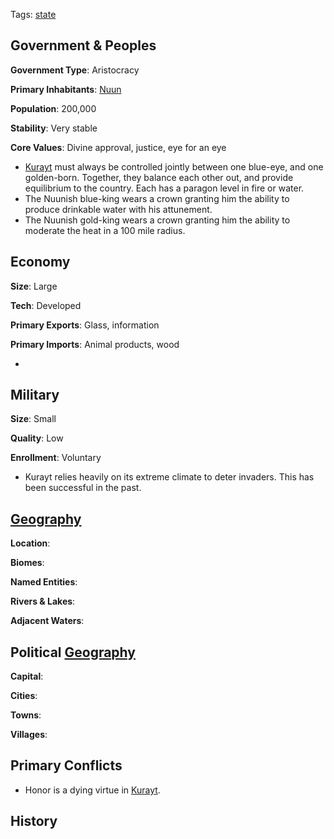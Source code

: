 Tags: [state](States)

## Government & Peoples

**Government Type**: Aristocracy

**Primary Inhabitants**: [Nuun](Nuun)

**Population**: 200,000

**Stability**: Very stable

**Core Values**: Divine approval, justice, eye for an eye

- [Kurayt](Kurayt) must always be controlled jointly between one blue-eye, and one golden-born. Together, they balance each other out, and provide equilibrium to the country. Each has a paragon level in fire or water.
- The Nuunish blue-king wears a crown granting him the ability to produce drinkable water with his attunement.
- The Nuunish gold-king wears a crown granting him the ability to moderate the heat in a 100 mile radius.


## Economy

**Size**: Large

**Tech**: Developed

**Primary Exports**: Glass, information

**Primary Imports**: Animal products, wood

- 


## Military

**Size**: Small

**Quality**: Low

**Enrollment**: Voluntary

- Kurayt relies heavily on its extreme climate to deter invaders. This has been successful in the past.


## [Geography](Geography)

**Location**: 

**Biomes**: 

**Named Entities**:

**Rivers & Lakes**: 

**Adjacent Waters**: 


## Political [Geography](Geography)

**Capital**: 

**Cities**: 

**Towns**: 

**Villages**: 


## Primary Conflicts

- Honor is a dying virtue in [Kurayt](Kurayt).


## History


